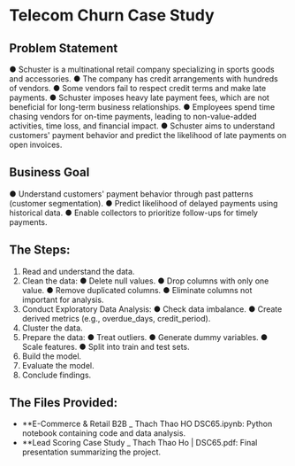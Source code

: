 # Telecom Churn Case Study

## Problem Statement
● Schuster is a multinational retail company specializing in sports
goods and accessories.
● The company has credit arrangements with hundreds of vendors.
● Some vendors fail to respect credit terms and make late payments.
● Schuster imposes heavy late payment fees, which are not beneficial
for long-term business relationships.
● Employees spend time chasing vendors for on-time payments,
leading to non-value-added activities, time loss, and financial impact.
● Schuster aims to understand customers' payment behavior and
predict the likelihood of late payments on open invoices.

## Business Goal
● Understand customers' payment behavior
through past patterns (customer segmentation).
● Predict likelihood of delayed payments using
historical data.
● Enable collectors to prioritize follow-ups for timely
payments.

## The Steps:
1. Read and understand the data.
2. Clean the data:
● Delete null values.
● Drop columns with only one value.
● Remove duplicated columns.
● Eliminate columns not important for analysis.
3. Conduct Exploratory Data Analysis:
● Check data imbalance.
● Create derived metrics (e.g., overdue_days, credit_period).
4. Cluster the data.
5. Prepare the data:
● Treat outliers.
● Generate dummy variables.
● Scale features.
● Split into train and test sets.
6. Build the model.
7. Evaluate the model.
8. Conclude findings.

## The Files Provided:

- **E-Commerce & Retail B2B _ Thach Thao HO DSC65.ipynb: Python notebook containing code and data analysis.
- **Lead Scoring Case Study _ Thach Thao Ho | DSC65.pdf: Final presentation summarizing the project.
